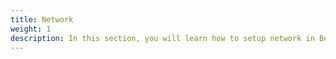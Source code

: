 ```yaml
---
title: Network
weight: 1
description: In this section, you will learn how to setup network in Beagle Flutter.
---
```

